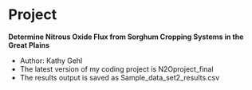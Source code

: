 # Project
**Determine Nitrous Oxide Flux from Sorghum Cropping Systems in the Great Plains**
- Author: Kathy Gehl
- The latest version of my coding project is N2Oproject_final
- The results output is saved as Sample_data_set2_results.csv

